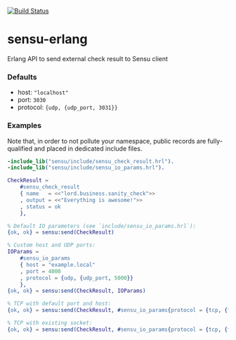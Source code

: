 [![Build Status](https://travis-ci.org/ibnfirnas/sensu-erlang.svg?branch=master)](https://travis-ci.org/ibnfirnas/sensu-erlang)

# sensu-erlang
Erlang API to send external check result to Sensu client

### Defaults

- host: `"localhost"`
- port: `3030`
- protocol: `{udp, {udp_port, 3031}}`

### Examples

Note that, in order to not pollute your namespace, public records are
fully-qualified and placed in dedicated include files.

```erlang
-include_lib("sensu/include/sensu_check_result.hrl").
-include_lib("sensu/include/sensu_io_params.hrl").

CheckResult =
    #sensu_check_result
    { name   = <<"lord.business.sanity_check">>
    , output = <<"Everything is awesome!">>
    , status = ok
    },

% Default IO parameters (see `include/sensu_io_params.hrl`):
{ok, ok} = sensu:send(CheckResult)

% Custom host and UDP ports:
IOParams =
    #sensu_io_params
    { host = "example.local"
    , port = 4000
    , protocol = {udp, {udp_port, 5000}}
    },
{ok, ok} = sensu:send(CheckResult, IOParams)

% TCP with default port and host:
{ok, ok} = sensu:send(CheckResult, #sensu_io_params{protocol = {tcp, {tcp_timeout, 5000}}})

% TCP with existing socket:
{ok, ok} = sensu:send(CheckResult, #sensu_io_params{protocol = {tcp, {tcp_socket, Socket}}})
```
